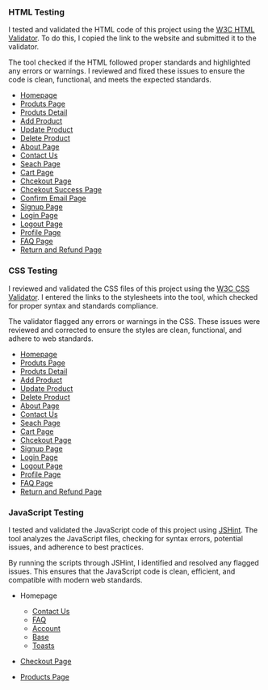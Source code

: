 
### HTML Testing

I tested and validated the HTML code of this project using the [W3C HTML Validator](https://validator.w3.org/). To do this, I copied the link to the website and submitted it to the validator.

The tool checked if the HTML followed proper standards and highlighted any errors or warnings. I reviewed and fixed these issues to ensure the code is clean, functional, and meets the expected standards.

- [Homepage](https://validator.w3.org/nu/?doc=https%3A%2F%2Fnouriskin-6effcd55f9fe.herokuapp.com%2F)
- [Produts Page](https://validator.w3.org/nu/?doc=https%3A%2F%2Fnouriskin-6effcd55f9fe.herokuapp.com%2Fproducts%2F)
- [Produts Detail](https://validator.w3.org/nu/?doc=https%3A%2F%2Fnouriskin-6effcd55f9fe.herokuapp.com%2Fproducts%2F1%2F)
- [Add Product](https://validator.w3.org/nu/?doc=https%3A%2F%2Fnouriskin-6effcd55f9fe.herokuapp.com%2Fproducts%2Fadd%2F)
- [Update Product](https://validator.w3.org/nu/?doc=https%3A%2F%2Fnouriskin-6effcd55f9fe.herokuapp.com%2Fproducts%2Fproduct%2F1%2Fupdate%2F)
- [Delete Product](https://validator.w3.org/nu/?doc=https%3A%2F%2Fnouriskin-6effcd55f9fe.herokuapp.com%2Fproducts%2F1%2Fdelete%2F)
- [About Page](https://validator.w3.org/nu/?doc=https%3A%2F%2Fnouriskin-6effcd55f9fe.herokuapp.com%2Fabout%2F)
- [Contact Us](https://validator.w3.org/nu/?doc=https%3A%2F%2Fnouriskin-6effcd55f9fe.herokuapp.com%2Fcontact%2F)
- [Seach Page](https://validator.w3.org/nu/?doc=https%3A%2F%2Fnouriskin-6effcd55f9fe.herokuapp.com%2Fsearch%2F)
- [Cart Page](https://validator.w3.org/nu/?doc=https%3A%2F%2Fnouriskin-6effcd55f9fe.herokuapp.com%2Fcart%2F)
- [Chcekout Page](https://validator.w3.org/nu/?doc=https%3A%2F%2Fnouriskin-6effcd55f9fe.herokuapp.com%2Fcheckout%2F)
- [Chcekout Success Page](https://validator.w3.org/nu/?doc=https%3A%2F%2Fnouriskin-6effcd55f9fe.herokuapp.com%2Fcheckout%2Fcheckout_success%2FEAA32728FF9A4656810EED9F82CB976F)
- [Confirm Email Page](https://validator.w3.org/nu/?doc=https%3A%2F%2Fnouriskin-6effcd55f9fe.herokuapp.com%2Faccounts%2Fconfirm-email%2F)
- [Signup Page](https://validator.w3.org/nu/?doc=https%3A%2F%2Fnouriskin-6effcd55f9fe.herokuapp.com%2Faccounts%2Fsignup%2F)
- [Login Page](https://validator.w3.org/nu/?doc=https%3A%2F%2Fnouriskin-6effcd55f9fe.herokuapp.com%2Faccounts%2Flogin%2F)
- [Logout Page](https://validator.w3.org/nu/?doc=https%3A%2F%2Fnouriskin-6effcd55f9fe.herokuapp.com%2Faccounts%2Flogout%2F)
- [Profile Page](https://validator.w3.org/nu/?doc=https%3A%2F%2Fnouriskin-6effcd55f9fe.herokuapp.com%2Fprofile%2F)
- [FAQ Page](https://validator.w3.org/nu/?doc=https%3A%2F%2Fnouriskin-6effcd55f9fe.herokuapp.com%2Ffaq%2F)
- [Return and Refund Page](https://validator.w3.org/nu/?doc=https%3A%2F%2Fnouriskin-6effcd55f9fe.herokuapp.com%2Freturn-refund%2F)

### CSS Testing

I reviewed and validated the CSS files of this project using the [W3C CSS Validator](https://jigsaw.w3.org/css-validator/). I entered the links to the stylesheets into the tool, which checked for proper syntax and standards compliance.

The validator flagged any errors or warnings in the CSS. These issues were reviewed and corrected to ensure the styles are clean, functional, and adhere to web standards.

- [Homepage](https://jigsaw.w3.org/css-validator/validator?uri=https%3A%2F%2Fnouriskin-6effcd55f9fe.herokuapp.com%2F&profile=css3svg&usermedium=all&warning=1&vextwarning=&lang=en)
- [Produts Page](https://jigsaw.w3.org/css-validator/validator?uri=https%3A%2F%2Fnouriskin-6effcd55f9fe.herokuapp.com%2Fproducts%2F&profile=css3svg&usermedium=all&warning=1&vextwarning=&lang=en)
- [Produts Detail](https://jigsaw.w3.org/css-validator/validator?uri=https%3A%2F%2Fnouriskin-6effcd55f9fe.herokuapp.com%2Fproducts%2F1%2F&profile=css3svg&usermedium=all&warning=1&vextwarning=&lang=en)
- [Add Product](https://jigsaw.w3.org/css-validator/validator?uri=https%3A%2F%2Fnouriskin-6effcd55f9fe.herokuapp.com%2Fproducts%2Fadd&profile=css3svg&usermedium=all&warning=1&vextwarning=&lang=en)
- [Update Product](https://jigsaw.w3.org/css-validator/validator?uri=https%3A%2F%2Fnouriskin-6effcd55f9fe.herokuapp.com%2Fproducts%2Fproduct%2F1%2Fupdate%2F&profile=css3svg&usermedium=all&warning=1&vextwarning=&lang=en)
- [Delete Product](https://jigsaw.w3.org/css-validator/validator?uri=https%3A%2F%2Fnouriskin-6effcd55f9fe.herokuapp.com%2Fproducts%2F1%2Fdelete%2F&profile=css3svg&usermedium=all&warning=1&vextwarning=&lang=en)
- [About Page](https://jigsaw.w3.org/css-validator/validator?uri=https%3A%2F%2Fnouriskin-6effcd55f9fe.herokuapp.com%2Fabout%2F&profile=css3svg&usermedium=all&warning=1&vextwarning=&lang=en)
- [Contact Us](https://jigsaw.w3.org/css-validator/validator?uri=https%3A%2F%2Fnouriskin-6effcd55f9fe.herokuapp.com%2Fcontact%2F&profile=css3svg&usermedium=all&warning=1&vextwarning=&lang=en)
- [Seach Page](https://jigsaw.w3.org/css-validator/validator?uri=https%3A%2F%2Fnouriskin-6effcd55f9fe.herokuapp.com%2Fsearch%2F&profile=css3svg&usermedium=all&warning=1&vextwarning=&lang=en)
- [Cart Page](https://jigsaw.w3.org/css-validator/validator?uri=https%3A%2F%2Fnouriskin-6effcd55f9fe.herokuapp.com%2Fcart%2F&profile=css3svg&usermedium=all&warning=1&vextwarning=&lang=en)
- [Chcekout Page](https://jigsaw.w3.org/css-validator/validator?uri=https%3A%2F%2Fnouriskin-6effcd55f9fe.herokuapp.com%2Fcheckout%2F&profile=css3svg&usermedium=all&warning=1&vextwarning=&lang=en)
- [Signup Page](https://jigsaw.w3.org/css-validator/validator?uri=https%3A%2F%2Fnouriskin-6effcd55f9fe.herokuapp.com%2Faccounts%2Fsignup&profile=css3svg&usermedium=all&warning=1&vextwarning=&lang=en)
- [Login Page](https://jigsaw.w3.org/css-validator/validator?uri=https%3A%2F%2Fnouriskin-6effcd55f9fe.herokuapp.com%2Faccounts%2Flogin&profile=css3svg&usermedium=all&warning=1&vextwarning=&lang=en)
- [Logout Page](https://jigsaw.w3.org/css-validator/validator?uri=https%3A%2F%2Fnouriskin-6effcd55f9fe.herokuapp.com%2Faccounts%2Flogout&profile=css3svg&usermedium=all&warning=1&vextwarning=&lang=en)
- [Profile Page](https://jigsaw.w3.org/css-validator/validator?uri=https%3A%2F%2Fnouriskin-6effcd55f9fe.herokuapp.com%2Fprofile&profile=css3svg&usermedium=all&warning=1&vextwarning=&lang=en)
- [FAQ Page](https://jigsaw.w3.org/css-validator/validator?uri=https%3A%2F%2Fnouriskin-6effcd55f9fe.herokuapp.com%2Ffaq&profile=css3svg&usermedium=all&warning=1&vextwarning=&lang=en)
- [Return and Refund Page](https://jigsaw.w3.org/css-validator/validator?uri=https%3A%2F%2Fnouriskin-6effcd55f9fe.herokuapp.com%2Freturn-refund&profile=css3svg&usermedium=all&warning=1&vextwarning=&lang=en)

### JavaScript Testing

I tested and validated the JavaScript code of this project using [JSHint](https://jshint.com/). The tool analyzes the JavaScript files, checking for syntax errors, potential issues, and adherence to best practices.

By running the scripts through JSHint, I identified and resolved any flagged issues. This ensures that the JavaScript code is clean, efficient, and compatible with modern web standards.

- Homepage
  - [Contact Us](https://github.com/user-attachments/assets/4847e437-4223-4b1e-8e24-f4723f9759f8)
  - [FAQ](https://github.com/user-attachments/assets/4847e437-4223-4b1e-8e24-f4723f9759f8)
  - [Account](https://github.com/user-attachments/assets/c463635e-1201-425d-85be-7f724ebe6d35)
  - [Base](https://github.com/user-attachments/assets/c54a40c0-3580-4edc-8527-0588e1ceaa73)
  - [Toasts](https://github.com/user-attachments/assets/51b4ec40-2ae1-45c0-b16a-95f4ef71dc1a)

- [Checkout Page](https://github.com/user-attachments/assets/1e22c374-2737-4b90-b6df-0649ce510b59)
- [Products Page](https://github.com/user-attachments/assets/420f8c50-997f-45ad-a40d-6f2b76f45f24)


